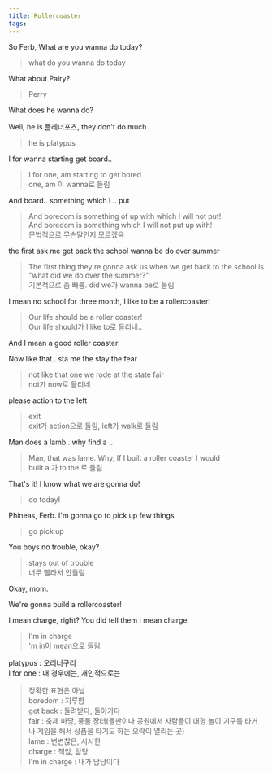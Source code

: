 ```yaml
---
title: Rollercoaster
tags:
---
```


So Ferb, What are you wanna do today?  
> what do you wanna do today

What about Pairy?  
> Perry

What does he wanna do?  

Well, he is 플레너포츠, they don't do much  
> he is platypus

I for wanna starting get board..  
> I for one, am starting to get bored  
one, am 이 wanna로 들림  

And board.. something which i .. put  
> And boredom is something of up with which I will not put!  
> And boredom is something which I will not put up with!  
문법적으로 무슨말인지 모르겠음  

the first ask me get back the school wanna be do over summer 
> The first thing they're gonna ask us when we get back to the school is "what did we do over the summer?"  
기본적으로 좀 빠름. did we가 wanna be로 들림  

I mean no school for three month, I like to be a rollercoaster!  
> Our life should be a roller coaster!  
Our life should가 I like to로 들리네..  

And I mean a good roller coaster  

Now like that.. sta me the stay the fear  
> not like that one we rode at the state fair  
not가 now로 들리네  

please action to the left  
> exit  
exit가 action으로 들림, left가 walk로 들림  

Man does a lamb.. why find a ..  
> Man, that was lame. Why, If I built a roller coaster I would  
built a 가 to the 로 들림  

That's it! I know what we are gonna do!  
> do today!  

Phineas, Ferb. I'm gonna go to pick up few things  
> go pick up  

You boys no trouble, okay?  
> stays out of trouble  
너무 빨라서 안들림  

Okay, mom.  

We're gonna build a rollercoaster!  

I mean charge, right? You did tell them I mean charge.
> I'm in charge  
'm in이 mean으로 들림  

platypus : 오리너구리  
I for one : 내 경우에는, 개인적으로는  
> 정확한 표현은 아님  
boredom : 지루함  
get back : 돌려받다, 돌아가다  
fair : 축제 마당, 풍물 장터(들판이나 공원에서 사람들이 대형 놀이 기구를 타거나 게임을 해서 상품을 타기도 하는 오락이 열리는 곳)  
lame : 변변찮은, 시시한  
charge : 책임, 담당  
> I'm in charge : 내가 담당이다  
